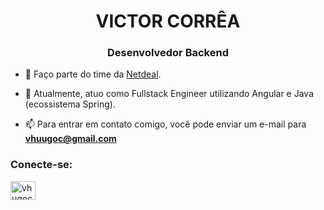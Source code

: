 <h1 align="center">VICTOR CORRÊA</h1>
<h3 align="center">Desenvolvedor Backend</h3>

- 🔭 Faço parte do time da [Netdeal](https://www.netdeal.com.br/).

- 🌱 Atualmente, atuo como Fullstack Engineer utilizando Angular e Java (ecossistema Spring).

- 📫 Para entrar em contato comigo, você pode enviar um e-mail para **vhuugoc@gmail.com**

<p align="left">
<h3 align="left">Conecte-se:</h3>
<a href="https://linkedin.com/in/vhugoc" target="blank"><img align="center" src="https://cdn.jsdelivr.net/npm/simple-icons@3.0.1/icons/linkedin.svg" alt="vhugoc" height="30" width="40" /></a>
</p>
